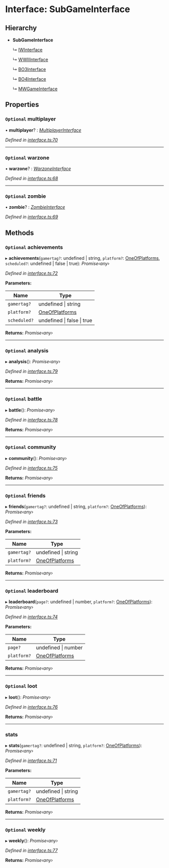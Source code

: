 # Interface: SubGameInterface

## Hierarchy

* **SubGameInterface**

  ↳ [IWInterface](_interface_.codapi.iwinterface.md)

  ↳ [WWIIInterface](_interface_.codapi.wwiiinterface.md)

  ↳ [BO3Interface](_interface_.codapi.bo3interface.md)

  ↳ [BO4Interface](_interface_.codapi.bo4interface.md)

  ↳ [MWGameInterface](_interface_.codapi.mwgameinterface.md)

## Properties

### `Optional` multiplayer

• **multiplayer**? : *[MultiplayerInterface](_interface_.codapi.multiplayerinterface.md)*

*Defined in [interface.ts:70](https://github.com/antonedvard/act-cod-api/blob/78b32b5/src/interface.ts#L70)*

___

### `Optional` warzone

• **warzone**? : *[WarzoneInterface](_interface_.codapi.warzoneinterface.md)*

*Defined in [interface.ts:68](https://github.com/antonedvard/act-cod-api/blob/78b32b5/src/interface.ts#L68)*

___

### `Optional` zombie

• **zombie**? : *[ZombieInterface](_interface_.codapi.zombieinterface.md)*

*Defined in [interface.ts:69](https://github.com/antonedvard/act-cod-api/blob/78b32b5/src/interface.ts#L69)*

## Methods

### `Optional` achievements

▸ **achievements**(`gamertag?`: undefined | string, `platform?`: [OneOfPlatforms](../modules/_interface_.codapi.md#oneofplatforms), `scheduled?`: undefined | false | true): *Promise‹any›*

*Defined in [interface.ts:72](https://github.com/antonedvard/act-cod-api/blob/78b32b5/src/interface.ts#L72)*

**Parameters:**

Name | Type |
------ | ------ |
`gamertag?` | undefined &#124; string |
`platform?` | [OneOfPlatforms](../modules/_interface_.codapi.md#oneofplatforms) |
`scheduled?` | undefined &#124; false &#124; true |

**Returns:** *Promise‹any›*

___

### `Optional` analysis

▸ **analysis**(): *Promise‹any›*

*Defined in [interface.ts:79](https://github.com/antonedvard/act-cod-api/blob/78b32b5/src/interface.ts#L79)*

**Returns:** *Promise‹any›*

___

### `Optional` battle

▸ **battle**(): *Promise‹any›*

*Defined in [interface.ts:78](https://github.com/antonedvard/act-cod-api/blob/78b32b5/src/interface.ts#L78)*

**Returns:** *Promise‹any›*

___

### `Optional` community

▸ **community**(): *Promise‹any›*

*Defined in [interface.ts:75](https://github.com/antonedvard/act-cod-api/blob/78b32b5/src/interface.ts#L75)*

**Returns:** *Promise‹any›*

___

### `Optional` friends

▸ **friends**(`gamertag?`: undefined | string, `platform?`: [OneOfPlatforms](../modules/_interface_.codapi.md#oneofplatforms)): *Promise‹any›*

*Defined in [interface.ts:73](https://github.com/antonedvard/act-cod-api/blob/78b32b5/src/interface.ts#L73)*

**Parameters:**

Name | Type |
------ | ------ |
`gamertag?` | undefined &#124; string |
`platform?` | [OneOfPlatforms](../modules/_interface_.codapi.md#oneofplatforms) |

**Returns:** *Promise‹any›*

___

### `Optional` leaderboard

▸ **leaderboard**(`page?`: undefined | number, `platform?`: [OneOfPlatforms](../modules/_interface_.codapi.md#oneofplatforms)): *Promise‹any›*

*Defined in [interface.ts:74](https://github.com/antonedvard/act-cod-api/blob/78b32b5/src/interface.ts#L74)*

**Parameters:**

Name | Type |
------ | ------ |
`page?` | undefined &#124; number |
`platform?` | [OneOfPlatforms](../modules/_interface_.codapi.md#oneofplatforms) |

**Returns:** *Promise‹any›*

___

### `Optional` loot

▸ **loot**(): *Promise‹any›*

*Defined in [interface.ts:76](https://github.com/antonedvard/act-cod-api/blob/78b32b5/src/interface.ts#L76)*

**Returns:** *Promise‹any›*

___

###  stats

▸ **stats**(`gamertag?`: undefined | string, `platform?`: [OneOfPlatforms](../modules/_interface_.codapi.md#oneofplatforms)): *Promise‹any›*

*Defined in [interface.ts:71](https://github.com/antonedvard/act-cod-api/blob/78b32b5/src/interface.ts#L71)*

**Parameters:**

Name | Type |
------ | ------ |
`gamertag?` | undefined &#124; string |
`platform?` | [OneOfPlatforms](../modules/_interface_.codapi.md#oneofplatforms) |

**Returns:** *Promise‹any›*

___

### `Optional` weekly

▸ **weekly**(): *Promise‹any›*

*Defined in [interface.ts:77](https://github.com/antonedvard/act-cod-api/blob/78b32b5/src/interface.ts#L77)*

**Returns:** *Promise‹any›*
